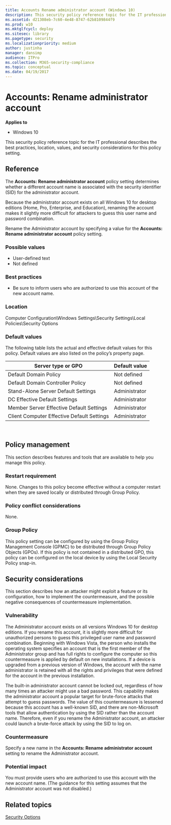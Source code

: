 ```yaml
---
title: Accounts Rename administrator account (Windows 10)
description: This security policy reference topic for the IT professional describes the best practices, location, values, and security considerations for this policy setting.
ms.assetid: d21308eb-7c60-4e48-8747-62b8109844f9
ms.prod: w10
ms.mktglfcycl: deploy
ms.sitesec: library
ms.pagetype: security
ms.localizationpriority: medium
author: justinha
manager: dansimp
audience: ITPro
ms.collection: M365-security-compliance
ms.topic: conceptual
ms.date: 04/19/2017
---
```


# Accounts: Rename administrator account

**Applies to**
-   Windows 10

This security policy reference topic for the IT professional describes the best practices, location, values, and security considerations for this policy setting.

## Reference

The **Accounts: Rename administrator account** policy setting determines whether a different account name is associated with the security identifier (SID) for the administrator account.

Because the administrator account exists on all Windows 10 for desktop editions (Home, Pro, Enterprise, and Education), renaming the account makes it slightly more difficult for attackers to guess this user name and password combination.

Rename the Administrator account by specifying a value for the **Accounts: Rename administrator account** policy setting.

### Possible values
-   User-defined text
-   Not defined

### Best practices
-   Be sure to inform users who are authorized to use this account of the new account name.

### Location

Computer Configuration\\Windows Settings\\Security Settings\\Local Policies\\Security Options
### Default values

The following table lists the actual and effective default values for this policy. Default values are also listed on the policy’s property page.

| Server type or GPO | Default value |
| - | - |
| Default Domain Policy | Not defined |
| Default Domain Controller Policy | Not defined |
| Stand-Alone Server Default Settings | Administrator |
| DC Effective Default Settings | Administrator |
| Member Server Effective Default Settings | Administrator |
| Client Computer Effective Default Settings | Administrator |
 
## Policy management

This section describes features and tools that are available to help you manage this policy.

### Restart requirement

None. Changes to this policy become effective without a computer restart when they are saved locally or distributed through Group Policy.

### Policy conflict considerations

None.

### Group Policy

This policy setting can be configured by using the Group Policy Management Console (GPMC) to be distributed through Group Policy Objects (GPOs). If this policy is not contained in a distributed GPO, this policy can be configured on the local device by using the Local Security Policy snap-in.

## Security considerations

This section describes how an attacker might exploit a feature or its configuration, how to implement the countermeasure, and the possible negative consequences of countermeasure implementation.

### Vulnerability

The Administrator account exists on all versions Windows 10 for desktop editions. If you rename this account, it is slightly more difficult for unauthorized persons to guess this privileged user name and password combination. Beginning with Windows Vista, the person who installs the operating system specifies an account that is the first member of the Administrator group and has full rights to configure the computer so this countermeasure is applied by default on new installations. If a device is upgraded from a previous version of Windows, the account with the name administrator is retained with all the rights and privileges that were defined for the account in the previous installation.

The built-in administrator account cannot be locked out, regardless of how many times an attacker might use a bad password. This capability makes the administrator account a popular target for brute-force attacks that attempt to guess passwords. The value of this countermeasure is lessened because this account has a well-known SID, and there are non-Microsoft tools that allow authentication by using the SID rather than the account name. Therefore, even if you rename the Administrator account, an attacker could launch a brute-force attack by using the SID to log on.

### Countermeasure

Specify a new name in the **Accounts: Rename administrator account** setting to rename the Administrator account.

### Potential impact

You must provide users who are authorized to use this account with the new account name. (The guidance for this setting assumes that the Administrator account was not disabled.)

## Related topics

[Security Options](security-options.md)
 
 
